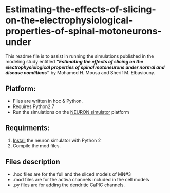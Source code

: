 # Estimating-the-effects-of-slicing-on-the-electrophysiological-properties-of-spinal-motoneurons-under
This readme file is to assist in running the simulations published in the modeling study entitled <b><i>“Estimating the effects of slicing on the electrophysiological properties of spinal motoneurons under normal and disease conditions”</i></b> by Mohamed H. Mousa and Sherif M. Elbasiouny.

## Platform:
* Files are written in hoc & Python. 
* Requires Python2.7
* Run the simulations on the  [NEURON simulator](https://neuron.yale.edu/neuron/what_is_neuron) platform

## Requirments:
1. [Install](https://www.neuron.yale.edu/neuron/static/py_doc/programming/python.html) the neuron simulator with Python 2 
2. Compile the mod files.

## Files description
* .hoc files are for the full and the sliced models of MN#3
* .mod files are for the activa channels included in the cell models
* .py files are for adding the dendritic CaPIC channels.
